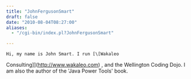 ```yaml
---
title: "JohnFergusonSmart"
draft: false
date: "2010-08-04T08:27:00"
aliases:
  - "/cgi-bin/index.pl?JohnFergusonSmart"

---
```

    Hi, my name is John Smart. I run [\[Wakaleo
Consulting\]](http://www.wakaleo.com) , and the Wellington Coding Dojo.
I am also the author of the 'Java Power Tools' book.
